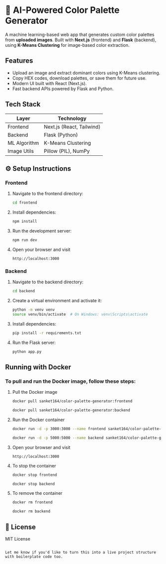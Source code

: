 # 🎨 AI-Powered Color Palette Generator

A machine learning-based web app that generates custom color palettes from **uploaded images**. Built with **Next.js** (frontend) and **Flask** (backend), using **K-Means Clustering** for image-based color extraction.

## Features

- Upload an image and extract dominant colors using K-Means clustering.
- Copy HEX codes, download palettes, or save them for future use.
- Modern UI built with React (Next.js).
- Fast backend APIs powered by Flask and Python.

## Tech Stack

| Layer        | Technology                |
|--------------|---------------------------|
| Frontend     | Next.js (React, Tailwind) |
| Backend      | Flask (Python)            |
| ML Algorithm | K-Means Clustering        |
| Image Utils  | Pillow (PIL), NumPy       |

## ⚙️ Setup Instructions

### Frontend

1. Navigate to the frontend directory:
   ```bash
   cd frontend
   ```

2. Install dependencies:
   ```bash
   npm install
   ```

3. Run the development server:
   ```bash
   npm run dev
   ```


4. Open your browser and visit
   ```
   http://localhost:3000
   ```

### Backend

1. Navigate to the backend directory:
   ```bash
   cd backend
   ```

2. Create a virtual environment and activate it:
   ```bash
   python -m venv venv
   source venv/bin/activate  # On Windows: venv\Scripts\activate
   ```

3. Install dependencies:
   ```bash
   pip install -r requirements.txt
   ```

4. Run the Flask server:
   ```bash
   python app.py
   ```

## Running with Docker
### To pull and run the Docker image, follow these steps:

1. Pull the Docker image
   ```sh
   docker pull sanket164/color-palette-generator:frontend
   ```
   ```sh
   docker pull sanket164/color-palette-generator:backend
   ```

2. Run the Docker container
   ```sh
   docker run -d -p 3000:3000 --name frontend sanket164/color-palette-generator:frontend
   ```
   ```sh
   docker run -d -p 5000:5000 --name backend sanket164/color-palette-generator:backend
   ```

3. Open your browser and visit
   ```
   http://localhost:3000
   ```

4. To stop the container
   ```sh
   docker stop frontend
   ```
   ```sh
   docker stop backend
   ```
   
5. To remove the container
   ```sh
   docker rm frontend
   ```
   ```sh
   docker rm backend
   ```


## 📄 License

MIT License
```

Let me know if you'd like to turn this into a live project structure with boilerplate code too.
